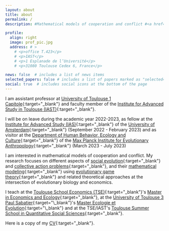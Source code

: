 ```yaml
---
layout: about
title: about
permalink: /
description: #Mathematical models of cooperation and conflict #<a href="#">Affiliations</a>. Address. Contacts. Moto. Etc.

profile:
  align: right
  image: prof_pic.jpg
  address: # >
    # <p>office T.423</p>
    # <p>IAST</p>
    # <p>1 Esplanade de l’Université</p>
    # <p>31080 Toulouse Cedex 6, France</p>

news: false  # includes a list of news items
selected_papers: false # includes a list of papers marked as "selected={true}"
social: true  # includes social icons at the bottom of the page
---
```


I am assistant professor at [University of Toulouse 1 Capitole](https://www.ut-capitole.fr/){:target="\_blank"} and faculty member of the [Institute for Advanced Study in Toulouse (IAST)](https://www.iast.fr/){:target="\_blank"}.

I will be on leave during the academic year 2022-2023, as fellow at the [Institute for Advanced Study (IAS)](https://ias.uva.nl/){:target="\_blank"} of the [University of Amsterdam](https://www.uva.nl/en){:target="\_blank"} (September 2022 - February 2023) and as visitor at the [Department of Human Behavior, Ecology and Culture](https://www.eva.mpg.de/ecology/){:target="\_blank"} of the [Max Planck Institute for Evolutionary Anthropology](https://www.eva.mpg.de/){:target="\_blank"} (March 2023 - July 2023)

I am interested in mathematical models of cooperation and conflict. My research focuses on different aspects of [social evolution](https://en.wikipedia.org/wiki/Social_evolution){:target="\_blank"} and [collective action problems](https://en.wikipedia.org/wiki/Collective_action_problem){:target="\_blank"}, and their [mathematical modeling](https://en.wikipedia.org/wiki/Mathematical_model){:target="\_blank"} using [evolutionary game theory](https://en.wikipedia.org/wiki/Evolutionary_game_theory){:target="\_blank"}
and related theoretical approaches at the intersection of evolutionary biology and economics.

I teach at the [Toulouse School Economics (TSE)](https://www.tse-fr.eu/){:target="\_blank"}'s [Master in Economics and Ecology](https://www.tse-fr.eu/master-economics-and-ecology){:target="\_blank"}, at the [University of Toulouse 3 Paul Sabatier]([https://www.tse-fr.eu/](https://www.univ-tlse3.fr/)){:target="\_blank"}'s [Master Ecologie et Evolution]([https://www.tse-fr.eu/master-economics-and-ecology](https://www.univ-tlse3.fr/master-parcours-ecologie-evolution-ecoevo)){:target="\_blank"} and at the TSE/IAST's [Toulouse Summer School in Quantitative Social Sciences](https://www.iast.fr/toulouse-summer-school-quantitative-social-sciences){:target="\_blank"}.

Here is a copy of my [CV](https://jorgeapenas.github.io/assets/pdf/cv_jorgepena.pdf){:target="\_blank"}.
